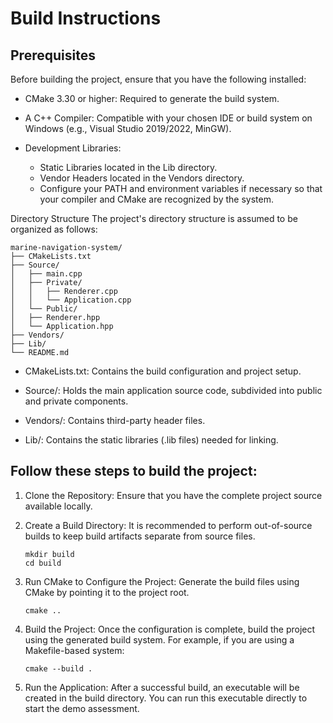 # Build Instructions

## Prerequisites
Before building the project, ensure that you have the following installed:

- CMake 3.30 or higher: Required to generate the build system.

- A C++ Compiler: Compatible with your chosen IDE or build system on Windows (e.g., Visual Studio 2019/2022, MinGW).

- Development Libraries:
	- Static Libraries located in the Lib directory.
	- Vendor Headers located in the Vendors directory.
	- Configure your PATH and environment variables if necessary so that your compiler and CMake are recognized by the system.

Directory Structure
The project's directory structure is assumed to be organized as follows:

```
marine-navigation-system/
├── CMakeLists.txt
├── Source/
│   ├── main.cpp
│   ├── Private/
│   │   ├── Renderer.cpp
│   │   └── Application.cpp
│   └── Public/
│  	├── Renderer.hpp
│ 	└── Application.hpp
├── Vendors/
├── Lib/
└── README.md
```
- CMakeLists.txt: Contains the build configuration and project setup.

- Source/: Holds the main application source code, subdivided into public and private components.

- Vendors/: Contains third-party header files.

- Lib/: Contains the static libraries (.lib files) needed for linking.


## Follow these steps to build the project:

1. Clone the Repository:
Ensure that you have the complete project source available locally.

2. Create a Build Directory:
It is recommended to perform out-of-source builds to keep build artifacts separate from source files.
	```
	mkdir build
	cd build
	```

3. Run CMake to Configure the Project:
Generate the build files using CMake by pointing it to the project root.
	```
	cmake ..
	```

4. Build the Project:
Once the configuration is complete, build the project using the generated build system. For example, if you are using a Makefile-based system:
	```
	cmake --build .
	```

5. Run the Application:
After a successful build, an executable will be created in the build directory. You can run this executable directly to start the demo assessment.
